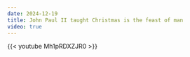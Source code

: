 ```yaml
---
date: 2024-12-19
title: John Paul II taught Christmas is the feast of man
video: true
---
```



{{< youtube Mh1pRDXZJR0 >}}
